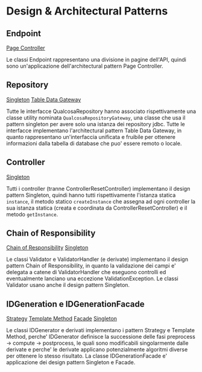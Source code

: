 # Design & Architectural Patterns

## Endpoint

[Page Controller](https://martinfowler.com/eaaCatalog/pageController.html)

Le classi Endpoint rappresentano una divisione in pagine dell'API, quindi sono un'applicazione dell'architectural pattern Page Controller.

## Repository

[Singleton](https://refactoring.guru/design-patterns/singleton)
[Table Data Gateway](https://martinfowler.com/eaaCatalog/tableDataGateway.html)

Tutte le interfacce QualcosaRepository hanno associato rispettivamente una classe utility nominata `QualcosaRepositoryGateway`, una classe che usa il pattern singleton per avere solo una istanza dei repository jdbc.
Tutte le interfacce implementano l'architectural pattern Table Data Gateway, in quanto rappresentano un'interfaccia unificata e fruibile per ottenere informazioni dalla tabella di database che puo' essere remoto o locale.

## Controller

[Singleton](https://refactoring.guru/design-patterns/singleton)

Tutti i controller (tranne ControllerResetController) implementano il design pattern Singleton, quindi hanno tutti rispettivamente l'istanza statica `instance`, il metodo statico `createInstance` che assegna ad ogni controller la sua istanza statica (creata e coordinata da ControllerResetController) e il metodo `getInstance`.

## Chain of Responsibility

[Chain of Responsibility](https://refactoring.guru/design-patterns/chain-of-responsibility)
[Singleton](https://refactoring.guru/design-patterns/singleton)

Le classi Validator e ValidatorHandler (e derivate) implementano il design pattern Chain of Responsibility, in quanto la validazione dei campi e' delegata a catene di ValidatorHandler che eseguono controlli ed eventualmente lanciano una eccezione ValidationException.
Le classi Validator usano anche il design pattern Singleton.

## IDGeneration e IDGenerationFacade

[Strategy](https://refactoring.guru/design-patterns/strategy)
[Template Method](https://refactoring.guru/design-patterns/template-method)
[Facade](https://refactoring.guru/design-patterns/facade)
[Singleton](https://refactoring.guru/design-patterns/singleton)

Le classi IDGenerator e derivati implementano i pattern Strategy e Template Method, perche' IDGenerator definisce la successione delle fasi preprocess -> compute -> postprocess, le quali sono modificabili singolarmente dalle derivate e perche' le derivate applicano potenzialmente algoritmi diverse per ottenere lo stesso risultato.
La classe IDGenerationFacade e' applicazione dei design pattern Singleton e Facade.